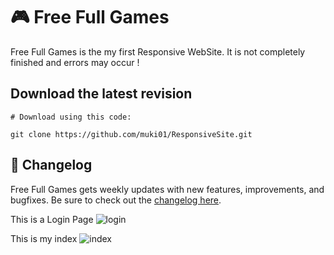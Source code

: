 # 🎮 Free Full Games
Free Full Games is the my first Responsive WebSite. It is not completely finished and errors may occur !
<br/>

## Download the latest revision
```
# Download using this code:

git clone https://github.com/muki01/ResponsiveSite.git
```

## :scroll: Changelog
Free Full Games gets weekly updates with new features, improvements, and bugfixes.
Be sure to check out the [changelog here]().

This is a Login Page
![login](https://user-images.githubusercontent.com/75759731/101701270-422a5a80-3a87-11eb-895e-db733e720c1d.png)


This is my index
![index](https://user-images.githubusercontent.com/75759731/101701332-60905600-3a87-11eb-913a-8e3a4c08ede5.png)
